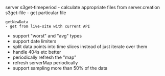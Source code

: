 

  server
    s3get-timeperiod
    - calculate appropriate files from server.creation
    s3get-file
    - get particular file

    getNewData
    - get from live-site with current API




* support "worst" and "avg" types
* support date limiters
* split data points into time slices instead of just iterate over them
* handle 404s etc better
* periodically refresh the "map"
* refresh serverMap periodically
* support sampling more than 50% of the data
